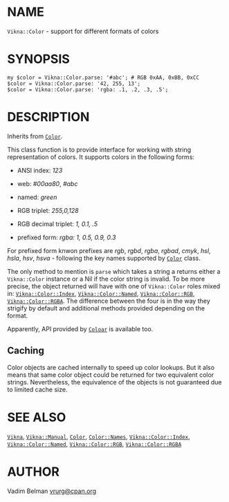 NAME
====



`Vikna::Color` - support for different formats of colors

SYNOPSIS
========



    my $color = Vikna::Color.parse: '#abc'; # RGB 0xAA, 0xBB, 0xCC
    $color = Vikna::Color.parse: '42, 255, 13';
    $color = Vikna::Color.parse: 'rgba: .1, .2, .3, .5';

DESCRIPTION
===========



Inherits from [`Color`](https://modules.raku.org/dist/Color).

This class function is to provide interface for working with string representation of colors. It supports colors in the following forms:

  * ANSI index: *123*

  * web: *#00aa80*, *#abc*

  * named: *green*

  * RGB triplet: *255,0,128*

  * RGB decimal triplet: *1, 0.1, .5*

  * prefixed form: *rgba: 1, 0.5, 0.9, 0.3*

For prefixed form knwon prefixes are *rgb*, *rgbd*, *rgba*, *rgbad*, *cmyk*, *hsl*, *hsla*, *hsv*, *hsva* - following the key names supported by [`Color`](https://modules.raku.org/dist/Color) class.

The only method to mention is `parse` which takes a string a returns either a `Vikna::Color` instance or a Nil if the color string is invalid. To be more precise, the object returned will have with one of `Vikna::Color` roles mixed in: [`Vikna::Color::Index`](https://github.com/vrurg/raku-Vikna/blob/v0.0.2/docs/md/Vikna/Color/Index.md), [`Vikna::Color::Named`](https://github.com/vrurg/raku-Vikna/blob/v0.0.2/docs/md/Vikna/Color/Named.md), [`Vikna::Color::RGB`](https://github.com/vrurg/raku-Vikna/blob/v0.0.2/docs/md/Vikna/Color/RGB.md), [`Vikna::Color::RGBA`](https://github.com/vrurg/raku-Vikna/blob/v0.0.2/docs/md/Vikna/Color/RGBA.md). The difference between the four is in the way they strigify by default and additional methods provided depending on the format.

Apparently, API provided by [`Coloar`](https://modules.raku.org/dist/Coloar) is available too.

Caching
-------

Color objects are cached internally to speed up color lookups. But it also means that same color object could be returned for two equivalent color strings. Nevertheless, the equivalence of the objects is not guaranteed due to limited cache size.

SEE ALSO
========

[`Vikna`](https://github.com/vrurg/raku-Vikna/blob/v0.0.2/docs/md/Vikna.md), [`Vikna::Manual`](https://github.com/vrurg/raku-Vikna/blob/v0.0.2/docs/md/Vikna/Manual.md), [`Color`](https://modules.raku.org/dist/Color), [`Color::Names`](https://modules.raku.org/dist/Color::Names), [`Vikna::Color::Index`](https://github.com/vrurg/raku-Vikna/blob/v0.0.2/docs/md/Vikna/Color/Index.md), [`Vikna::Color::Named`](https://github.com/vrurg/raku-Vikna/blob/v0.0.2/docs/md/Vikna/Color/Named.md), [`Vikna::Color::RGB`](https://github.com/vrurg/raku-Vikna/blob/v0.0.2/docs/md/Vikna/Color/RGB.md), [`Vikna::Color::RGBA`](https://github.com/vrurg/raku-Vikna/blob/v0.0.2/docs/md/Vikna/Color/RGBA.md)

AUTHOR
======



Vadim Belman <vrurg@cpan.org>

